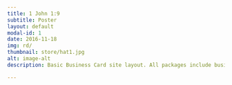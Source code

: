 ```yaml
---
title: 1 John 1:9
subtitle: Poster
layout: default
modal-id: 1
date: 2016-11-18
img: rd/
thumbnail: store/hat1.jpg
alt: image-alt
description: Basic Business Card site layout. All packages include business address and contact info, title graphic or photo, and are always built with mobile-friendly and mobile-ready design. Each section can be rearranged, added, or removed as desired!

---
```

